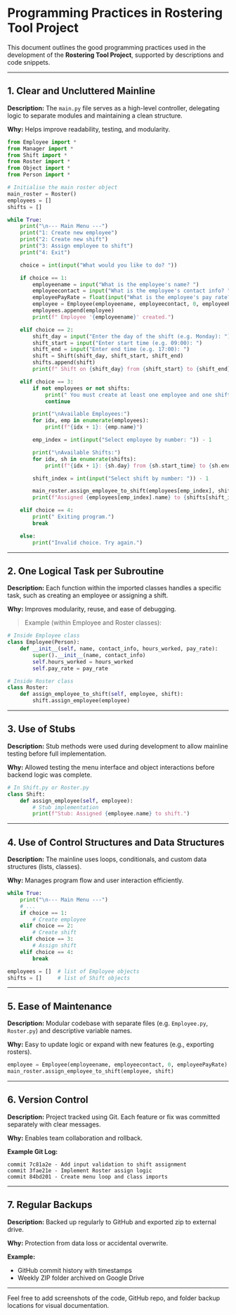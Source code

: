 # Programming Practices in Rostering Tool Project

This document outlines the good programming practices used in the development of the **Rostering Tool Project**, supported by descriptions and code snippets.

---

## 1. Clear and Uncluttered Mainline

**Description:**
The `main.py` file serves as a high-level controller, delegating logic to separate modules and maintaining a clean structure.

**Why:**
Helps improve readability, testing, and modularity.

```python
from Employee import *
from Manager import *
from Shift import *
from Roster import *
from Object import *
from Person import *

# Initialise the main roster object
main_roster = Roster()
employees = []
shifts = []

while True:
    print("\n--- Main Menu ---")
    print("1: Create new employee")
    print("2: Create new shift")
    print("3: Assign employee to shift")
    print("4: Exit")

    choice = int(input("What would you like to do? "))

    if choice == 1:
        employeename = input("What is the employee's name? ")
        employeecontact = input("What is the employee's contact info? ")
        employeePayRate = float(input("What is the employee's pay rate? "))
        employee = Employee(employeename, employeecontact, 0, employeePayRate)
        employees.append(employee)
        print(f" Employee '{employeename}' created.")

    elif choice == 2:
        shift_day = input("Enter the day of the shift (e.g. Monday): ")
        shift_start = input("Enter start time (e.g. 09:00): ")
        shift_end = input("Enter end time (e.g. 17:00): ")
        shift = Shift(shift_day, shift_start, shift_end)
        shifts.append(shift)
        print(f" Shift on {shift_day} from {shift_start} to {shift_end} created.")

    elif choice == 3:
        if not employees or not shifts:
            print(" You must create at least one employee and one shift first.")
            continue

        print("\nAvailable Employees:")
        for idx, emp in enumerate(employees):
            print(f"{idx + 1}: {emp.name}")

        emp_index = int(input("Select employee by number: ")) - 1

        print("\nAvailable Shifts:")
        for idx, sh in enumerate(shifts):
            print(f"{idx + 1}: {sh.day} from {sh.start_time} to {sh.end_time}")

        shift_index = int(input("Select shift by number: ")) - 1

        main_roster.assign_employee_to_shift(employees[emp_index], shifts[shift_index])
        print(f"Assigned {employees[emp_index].name} to {shifts[shift_index].day} shift.")

    elif choice == 4:
        print(" Exiting program.")
        break

    else:
        print("Invalid choice. Try again.")
```

---

## 2. One Logical Task per Subroutine

**Description:**
Each function within the imported classes handles a specific task, such as creating an employee or assigning a shift.

**Why:**
Improves modularity, reuse, and ease of debugging.

> Example (within Employee and Roster classes):
```python
# Inside Employee class
class Employee(Person):
    def __init__(self, name, contact_info, hours_worked, pay_rate):
        super().__init__(name, contact_info)
        self.hours_worked = hours_worked
        self.pay_rate = pay_rate

# Inside Roster class
class Roster:
    def assign_employee_to_shift(self, employee, shift):
        shift.assign_employee(employee)
```

---

## 3. Use of Stubs

**Description:**
Stub methods were used during development to allow mainline testing before full implementation.

**Why:**
Allowed testing the menu interface and object interactions before backend logic was complete.

```python
# In Shift.py or Roster.py
class Shift:
    def assign_employee(self, employee):
        # Stub implementation
        print(f"Stub: Assigned {employee.name} to shift.")
```

---

## 4. Use of Control Structures and Data Structures

**Description:**
The mainline uses loops, conditionals, and custom data structures (lists, classes).

**Why:**
Manages program flow and user interaction efficiently.

```python
while True:
    print("\n--- Main Menu ---")
    # ...
    if choice == 1:
        # Create employee
    elif choice == 2:
        # Create shift
    elif choice == 3:
        # Assign shift
    elif choice == 4:
        break
```

```python
employees = []  # list of Employee objects
shifts = []     # list of Shift objects
```

---

## 5. Ease of Maintenance

**Description:**
Modular codebase with separate files (e.g. `Employee.py`, `Roster.py`) and descriptive variable names.

**Why:**
Easy to update logic or expand with new features (e.g., exporting rosters).

```python
employee = Employee(employeename, employeecontact, 0, employeePayRate)
main_roster.assign_employee_to_shift(employee, shift)
```

---

## 6. Version Control

**Description:**
Project tracked using Git. Each feature or fix was committed separately with clear messages.

**Why:**
Enables team collaboration and rollback.

**Example Git Log:**
```
commit 7c81a2e - Add input validation to shift assignment
commit 3fae21e - Implement Roster assign logic
commit 84bd201 - Create menu loop and class imports
```

---

## 7. Regular Backups

**Description:**
Backed up regularly to GitHub and exported zip to external drive.

**Why:**
Protection from data loss or accidental overwrite.

**Example:**
- GitHub commit history with timestamps
- Weekly ZIP folder archived on Google Drive

---

Feel free to add screenshots of the code, GitHub repo, and folder backup locations for visual documentation.
